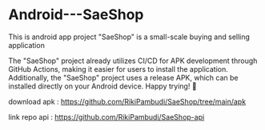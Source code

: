 # Android---SaeShop
This is android app project "SaeShop" is a small-scale buying and selling application

The "SaeShop" project already utilizes CI/CD for APK development through GitHub Actions, making it easier for users to install the application. Additionally, the "SaeShop" project uses a release APK, which can be installed directly on your Android device. Happy trying!
:cowboy_hat_face:

download apk : https://github.com/RikiPambudi/SaeShop/tree/main/apk

link repo api : https://github.com/RikiPambudi/SaeShop-api
